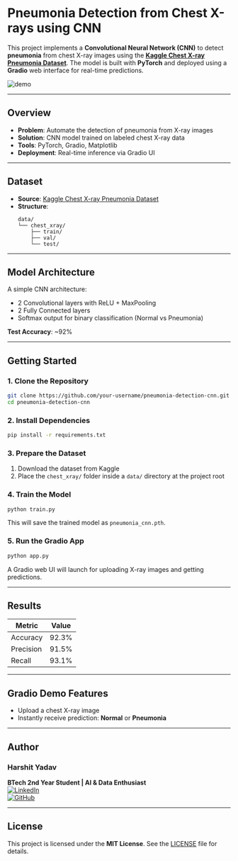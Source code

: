 #  Pneumonia Detection from Chest X-rays using CNN

This project implements a **Convolutional Neural Network (CNN)** to detect **pneumonia** from chest X-ray images using the [**Kaggle Chest X-ray Pneumonia Dataset**](https://www.kaggle.com/datasets/paultimothymooney/chest-xray-pneumonia). The model is built with **PyTorch** and deployed using a **Gradio** web interface for real-time predictions.

![demo](assets/demo.gif) <!-- Optional: Add a demo image or remove this line -->

---

##  Overview

- **Problem**: Automate the detection of pneumonia from X-ray images
- **Solution**: CNN model trained on labeled chest X-ray data
- **Tools**: PyTorch, Gradio, Matplotlib
- **Deployment**: Real-time inference via Gradio UI

---

##  Dataset

- **Source**: [Kaggle Chest X-ray Pneumonia Dataset](https://www.kaggle.com/datasets/paultimothymooney/chest-xray-pneumonia)
- **Structure**:
  ```
  data/
  └── chest_xray/
      ├── train/
      ├── val/
      └── test/
  ```

---

##  Model Architecture

A simple CNN architecture:
- 2 Convolutional layers with ReLU + MaxPooling
- 2 Fully Connected layers
- Softmax output for binary classification (Normal vs Pneumonia)

**Test Accuracy**: ~92%

---

##  Getting Started

### 1. Clone the Repository

```bash
git clone https://github.com/your-username/pneumonia-detection-cnn.git
cd pneumonia-detection-cnn
```

### 2. Install Dependencies

```bash
pip install -r requirements.txt
```

### 3. Prepare the Dataset

1. Download the dataset from Kaggle  
2. Place the `chest_xray/` folder inside a `data/` directory at the project root

### 4. Train the Model

```bash
python train.py
```

This will save the trained model as `pneumonia_cnn.pth`.

### 5. Run the Gradio App

```bash
python app.py
```

A Gradio web UI will launch for uploading X-ray images and getting predictions.

---

##  Results

| Metric     | Value  |
|------------|--------|
| Accuracy   | 92.3%  |
| Precision  | 91.5%  |
| Recall     | 93.1%  |

---

##  Gradio Demo Features

- Upload a chest X-ray image
- Instantly receive prediction: **Normal** or **Pneumonia**

---

##  Author

### Harshit Yadav  
**BTech 2nd Year Student | AI & Data Enthusiast**  
[![LinkedIn](https://img.shields.io/badge/-LinkedIn-0077B5?style=flat&logo=linkedin)](https://www.linkedin.com/in/harshityadav802/)  
[![GitHub](https://img.shields.io/badge/-GitHub-181717?style=flat&logo=github)](https://github.com/Harshityadav802/)

---

##  License

This project is licensed under the **MIT License**. See the [LICENSE](LICENSE) file for details.








